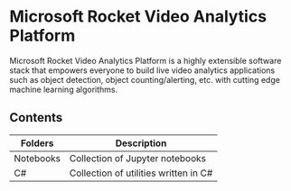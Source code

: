# Microsoft Rocket Video Analytics Platform

Microsoft Rocket Video Analytics Platform is a highly extensible software stack that empowers everyone to build live video analytics applications such as object detection, object counting/alerting, etc. with cutting edge machine learning algorithms.

## Contents

| Folders              | Description                                       |
|----------------------|---------------------------------------------------|
| Notebooks			   | Collection of Jupyter notebooks				   |
| C#   	  			   | Collection of utilities written in C#			   |									

